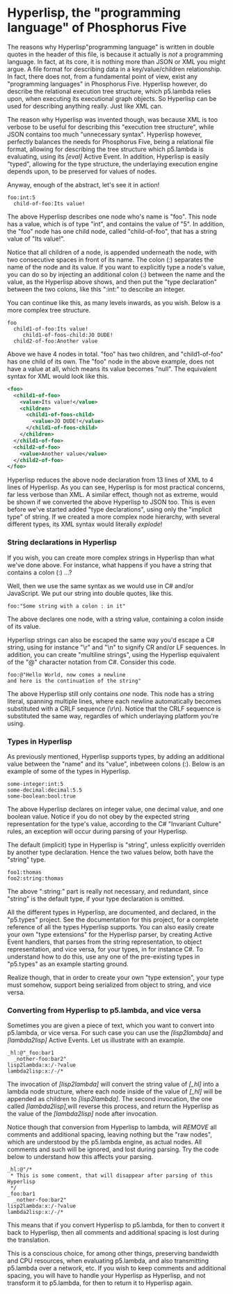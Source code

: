 Hyperlisp, the "programming language" of Phosphorus Five
========

The reasons why Hyperlisp"programming language" is written in double quotes in the header of this file, is because it actually
is _not_ a programming language. In fact, at its core, it is nothing more than JSON or XML you might argue. A file format for
describing data in a key/value/children relationship. In fact, there does not, from a fundamental point of view, exist any
"programming languages" in Phosphorus Five. Hyperlisp however, do describe the relational execution tree structure, which p5.lambda
relies upon, when executing its executional graph objects. So Hyperlisp can be used for describing anything really. Just like XML can.

The reason why Hyperlisp was invented though, was because XML is too verbose to be useful for describing this "execution tree structure",
while JSON contains too much "unnecessary syntax". Hyperlisp however, perfectly balances the needs for Phosphorus Five, being a relational
file format, allowing for describing the tree structure which p5.lambda is evaluating, using its *[eval]* Active Event. In addition, Hyperlisp
is easily "typed", allowing for the type structure, the underlaying execution engine depends upon, to be preserved for values of nodes.

Anyway, enough of the abstract, let's see it in action!

```
foo:int:5
  child-of-foo:Its value!
```

The above Hyperlisp describes one node who's name is "foo". This node has a value, which is of type "int", and contains the value of "5".
In addition, the "foo" node has one child node, called "child-of-foo", that has a string value of "Its value!".

Notice that all children of a node, is appended underneath the node, with two consecutive spaces in front of its name. The colon (:) separates
the name of the node and its value. If you want to explicitly type a node's value, you can do so by injecting an additional colon (:) between
the name and the value, as the Hyperlisp above shows, and then put the "type declaration" between the two colons, like this ":int:" to
describe an integer.

You can continue like this, as many levels inwards, as you wish. Below is a more complex tree structure.

```
foo
  child1-of-foo:Its value!
     child1-of-foos-child:JO DUDE!
  child2-of-foo:Another value
```

Above we have 4 nodes in total. "foo" has two children, and "child1-of-foo" has one child of its own. The "foo" node in the above example, 
does not have a value at all, which means its value becomes "null". The equivalent syntax for XML would look like this.

```xml
<foo>
  <child1-of-foo>
    <value>Its value!</value>
    <children>
      <child1-of-foos-child>
        <value>JO DUDE!</value>
      </child1-of-foos-child>
    </children>
  </child1-of-foo>
  <child2-of-foo>
    <value>Another value</value>
  </child2-of-foo>
</foo>
```

Hyperlisp reduces the above node declaration from 13 lines of XML to 4 lines of Hyperlisp. As you can see, Hyperlisp is for most 
practical concerns, far less verbose than XML. A similar effect, though not as extreme, would be shown if we converted the above Hyperlisp
to JSON too. This is even before we've started added "type declarations", using only the "implicit type" of string. If we created a more
complex node hierarchy, with several different types, its XML syntax would literally _explode_!

### String declarations in Hyperlisp

If you wish, you can create more complex strings in Hyperlisp than what we've done above. For instance, what happens if you have a string
that contains a colon (:) ...?

Well, then we use the same syntax as we would use in C# and/or JavaScript. We put our string into double quotes, like this.

```
foo:"Some string with a colon : in it"
```

The above declares one node, with a string value, containing a colon inside of its value.

Hyperlisp strings can also be escaped the same way you'd escape a C# string, using for instance "\r" and "\n" to signify CR and/or LF sequences.
In addition, you can create "multiline strings", using the Hyperlisp equivalent of the "@" character notation from C#. Consider this code.

```
foo:@"Hello World, now comes a newline
and here is the continuation of the string"
```

The above Hyperlisp still only contains _one_ node. This node has a string literal, spanning multiple lines, where each newline automatically 
becomes substituted with a CRLF sequence (\r\n). Notice that the CRLF sequence is substituted the same way, regardles of which underlaying
platform you're using.

### Types in Hyperlisp

As previously mentioned, Hyperlisp supports types, by adding an additional value between the "name" and its "value", inbetween colons (:).
Below is an example of some of the types in Hyperlisp.

```
some-integer:int:5
some-decimal:decimal:5.5
some-boolean:bool:true
```

The above Hyperlisp declares on integer value, one decimal value, and one boolean value. Notice if you do not obey by the expected string
representation for the type's value, according to the C# "Invariant Culture" rules, an exception will occur during parsing of your Hyperlisp.

The default (implicit) type in Hyperlisp is "string", unless explicitly overriden by another type declaration. Hence the two values below, 
both have the "string" type.

```
foo1:thomas
foo2:string:thomas
```

The above ":string:" part is really not necessary, and redundant, since "string" is the default type, if your type declaration is omitted.

All the different types in Hyperlisp, are documented, and declared, in the "p5.types" project. See the documentation for this project, for
a complete reference of all the types Hyperlisp supports. You can also easily create your own "type extensions" for the Hyperlisp parser, 
by creating Active Event handlers, that parses from the string representation, to object representation, and vice versa, for your types,
in for instance C#. To understand how to do this, use any one of the pre-existing types in "p5.types" as an example starting ground.

Realize though, that in order to create your own "type extension", your type must somehow, support being serialized from object to string, 
and vice versa.

### Converting from Hyperlisp to p5.lambda, and vice versa

Sometimes you are given a piece of text, which you want to convert into p5.lambda, or vice versa. For such case you can use the *[lisp2lambda]*
and *[lambda2lisp]* Active Events. Let us illustrate with an example.

```
_hl:@"_foo:bar1
  _nother-foo:bar2"
lisp2lambda:x:/-?value
lambda2lisp:x:/-/*
```

The invocation of *[lisp2lambda]* will convert the string value of *[_hl]* into a lambda node structure, where each node inside of the value
of *[_hl]* will be appended as children to *[lisp2lambda]*. The second invocation, the one called *[lambda2lisp]*,will reverse this process,
and return the Hyperlisp as the value of the *[lambda2lisp]* node after invocation.

Notice though that conversion from Hyperlisp to lambda, will _REMOVE_ all comments and additional spacing, leaving nothing but the "raw nodes",
which are understood by the p5.lambda engine, as actual nodes. All comments and such will be ignored, and lost during parsing. Try the code
below to understand how this affects your parsing.

```
_hl:@"/*
 * This is some comment, that will disappear after parsing of this Hyperlisp
 */
_foo:bar1
  _nother-foo:bar2"
lisp2lambda:x:/-?value
lambda2lisp:x:/-/*
```

This means that if you convert Hyperlisp to p5.lambda, for then to convert it back to Hyperlisp, then all comments and additional spacing is
lost during the translation.

This is a conscious choice, for among other things, preserving bandwidth and CPU resources, when evaluating p5.lambda, and also transmitting
p5.lambda over a network, etc. If you wish to keep comments and additional spacing, you will have to handle your Hyperlisp as Hyperlisp, and not
transform it to p5.lambda, for then to return it to Hyperlisp again.






